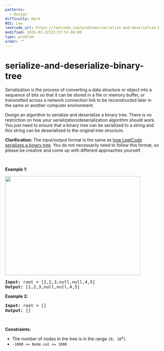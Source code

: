 ```yaml
---
patterns:
  - Design
difficulty: Hard
ROI: Low
leetcode_url: https://leetcode.com/problems/serialize-and-deserialize-binary-tree/
modified: 2025-03-22T23:57:53-04:00
type: problem
order: ""
---
```


# serialize-and-deserialize-binary-tree

<p>Serialization is the process of converting a data structure or object into a sequence of bits so that it can be stored in a file or memory buffer, or transmitted across a network connection link to be reconstructed later in the same or another computer environment.</p>

<p>Design an algorithm to serialize and deserialize a binary tree. There is no restriction on how your serialization/deserialization algorithm should work. You just need to ensure that a binary tree can be serialized to a string and this string can be deserialized to the original tree structure.</p>

<p><strong>Clarification:</strong> The input/output format is the same as <a href="https://support.leetcode.com/hc/en-us/articles/32442719377939-How-to-create-test-cases-on-LeetCode#h_01J5EGREAW3NAEJ14XC07GRW1A" target="_blank">how LeetCode serializes a binary tree</a>. You do not necessarily need to follow this format, so please be creative and come up with different approaches yourself.</p>

<p>&nbsp;</p>
<p><strong class="example">Example 1:</strong></p>
<img alt="" src="https://assets.leetcode.com/uploads/2020/09/15/serdeser.jpg" style="width: 442px; height: 324px;" />
<pre>
<strong>Input:</strong> root = [1,2,3,null,null,4,5]
<strong>Output:</strong> [1,2,3,null,null,4,5]
</pre>

<p><strong class="example">Example 2:</strong></p>

<pre>
<strong>Input:</strong> root = []
<strong>Output:</strong> []
</pre>

<p>&nbsp;</p>
<p><strong>Constraints:</strong></p>

<ul>
	<li>The number of nodes in the tree is in the range <code>[0, 10<sup>4</sup>]</code>.</li>
	<li><code>-1000 &lt;= Node.val &lt;= 1000</code></li>
</ul>


